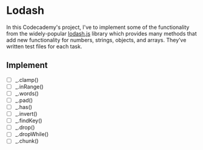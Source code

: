 # Lodash

In this Codecademy's project, I've to implement some of the functionality from the widely-popular [lodash.js](https://lodash.com) library which provides many methods that add new functionality for numbers, strings, objects, and arrays.
They’ve written test files for each task. 

## Implement

- [ ] _.clamp()
- [ ] _.inRange()
- [ ] _.words()
- [ ] _.pad()
- [ ] _.has()
- [ ] _.invert()
- [ ] _.findKey()
- [ ] _.drop()
- [ ] _.dropWhile()
- [ ] _.chunk()
